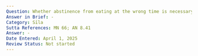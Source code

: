```yaml
---
Question: Whether abstinence from eating at the wrong time is necessary for the attainment of Nibbāna?
Answer in Brief: -
Category: Sīla
Sutta References: MN 66; AN 8.41
Answer: -
Date Entered: April 1, 2025
Review Status: Not started
---
```

